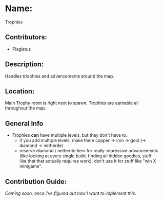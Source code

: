 # Name:
Trophies

## Contributors:
- Plagiatus

## Description:
Handles triophies and advancements around the map.

## Location:
Main Trophy room is right next to spawn. Trophies are earnable all throughout the map.

## General Info

- Trophies **can** have multiple levels, but they don't have to.
    - if you add multiple levels, make them copper -> iron -> gold (-> diamond -> netherite)
    - reserve diamond / netherite tiers for really impressive advancements (like looking at every single build, finding all hidden goodies, stuff like that that actually requires work), don't use it for stuff like "win X minigame".

## Contribution Guide:

_Coming soon, once I've figured out how I want to implement this._